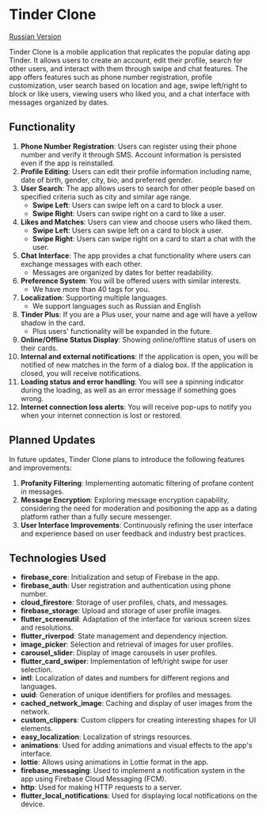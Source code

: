 # Tinder Clone

[Russian Version](https://github.com/LevPrav999/tinder_clone/blob/main/README_RUS.md)

Tinder Clone is a mobile application that replicates the popular dating app Tinder. It allows users to create an account, edit their profile, search for other users, and interact with them through swipe and chat features. The app offers features such as phone number registration, profile customization, user search based on location and age, swipe left/right to block or like users, viewing users who liked you, and a chat interface with messages organized by dates.

## Functionality

1. **Phone Number Registration**: Users can register using their phone number and verify it through SMS. Account information is persisted even if the app is reinstalled.
2. **Profile Editing**: Users can edit their profile information including name, date of birth, gender, city, bio, and preferred gender.
3. **User Search**: The app allows users to search for other people based on specified criteria such as city and similar age range.
   - **Swipe Left**: Users can swipe left on a card to block a user.
   - **Swipe Right**: Users can swipe right on a card to like a user.
4. **Likes and Matches**: Users can view and choose users who liked them.
   - **Swipe Left**: Users can swipe left on a card to block a user.
   - **Swipe Right**: Users can swipe right on a card to start a chat with the user.
5. **Chat Interface**: The app provides a chat functionality where users can exchange messages with each other.
   - Messages are organized by dates for better readability.
6. **Preference System**: You will be offered users with similar interests.
   - We have more than 40 tags for you.
7. **Localization**: Supporting multiple languages.
   - We support languages such as Russian and English
8. **Tinder Plus**: If you are a Plus user, your name and age will have a yellow shadow in the card.
   - Plus users' functionality will be expanded in the future.
9. **Online/Offline Status Display**: Showing online/offline status of users on their cards.
10. **Internal and external notifications**: If the application is open, you will be notified of new matches in the form of a dialog box. If the application is closed, you will receive notifications. 
11. **Loading status and error handling**: You will see a spinning indicator during the loading, as well as an error message if something goes wrong.
12. **Internet connection loss alerts**: You will receive pop-ups to notify you when your internet connection is lost or restored.


## Planned Updates

In future updates, Tinder Clone plans to introduce the following features and improvements:

1. **Profanity Filtering**: Implementing automatic filtering of profane content in messages.
2. **Message Encryption**: Exploring message encryption capability, considering the need for moderation and positioning the app as a dating platform rather than a fully secure messenger.
3. **User Interface Improvements**: Continuously refining the user interface and experience based on user feedback and industry best practices.

## Technologies Used

- **firebase_core**: Initialization and setup of Firebase in the app.
- **firebase_auth**: User registration and authentication using phone number.
- **cloud_firestore**: Storage of user profiles, chats, and messages.
- **firebase_storage**: Upload and storage of user profile images.
- **flutter_screenutil**: Adaptation of the interface for various screen sizes and resolutions.
- **flutter_riverpod**: State management and dependency injection.
- **image_picker**: Selection and retrieval of images for user profiles.
- **carousel_slider**: Display of image carousels in user profiles.
- **flutter_card_swiper**: Implementation of left/right swipe for user selection.
- **intl**: Localization of dates and numbers for different regions and languages.
- **uuid**: Generation of unique identifiers for profiles and messages.
- **cached_network_image**: Caching and display of user images from the network.
- **custom_clippers**: Custom clippers for creating interesting shapes for UI elements.
- **easy_localization**: Localization of strings resources.
- **animations**: Used for adding animations and visual effects to the app's interface.
- **lottie**: Allows using animations in Lottie format in the app.
- **firebase_messaging**: Used to implement a notification system in the app using Firebase Cloud Messaging (FCM).
- **http**: Used for making HTTP requests to a server.
- **flutter_local_notifications**: Used for displaying local notifications on the device.